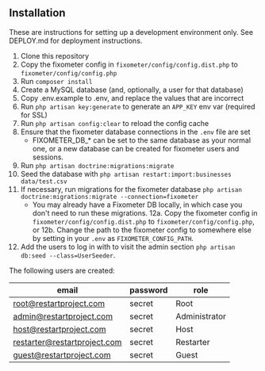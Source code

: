 ## Installation

These are instructions for setting up a development environment only.
See DEPLOY.md for deployment instructions.

1. Clone this repository
2. Copy the fixometer config in `fixometer/config/config.dist.php` to `fixometer/config/config.php`
3. Run `composer install`
4. Create a MySQL database (and, optionally, a user for that database)
5. Copy .env.example to .env, and replace the values that are incorrect
6. Run `php artisan key:generate` to generate an `APP_KEY` env var (required for SSL)
7. Run `php artisan config:clear` to reload the config cache
8. Ensure that the fixometer database connections in the `.env` file are set
    * FIXOMETER_DB_* can be set to the same database as your normal one, or a new database
    can be created for fixometer users and sessions.
9. Run `php artisan doctrine:migrations:migrate`
10. Seed the database with `php artisan restart:import:businesses data/test.csv`
11. If necessary, run migrations for the fixometer database `php artisan doctrine:migrations:migrate --connection=fixometer`
    * You may already have a Fixometer DB locally, in which case you don't need to run these migrations.
12a. Copy the fixometer config in `fixometer/config/config.dist.php` to `fixometer/config/config.php`, or
12b. Change the path to the fixometer config to somewhere else by setting in your `.env` as `FIXOMETER_CONFIG_PATH`.
13. Add the users to log in with to visit the admin section `php artisan db:seed --class=UserSeeder`.

The following users are created:

| email | password | role |
|-------|----------|------|
| root@restartproject.com | secret | Root |
| admin@restartproject.com | secret | Administrator |
| host@restartproject.com | secret | Host |
| restarter@restartproject.com | secret | Restarter |
| guest@restartproject.com | secret | Guest |

